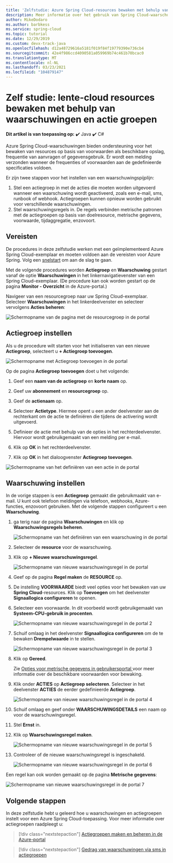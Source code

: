 ```yaml
---
title: 'Zelfstudie: Azure Spring Cloud-resources bewaken met behulp van waarschuwingen en actiegroepen | Microsoft Docs'
description: Meer informatie over het gebruik van Spring Cloud-waarschuwingen.
author: MikeDodaro
ms.author: barbkess
ms.service: spring-cloud
ms.topic: tutorial
ms.date: 12/29/2019
ms.custom: devx-track-java
ms.openlocfilehash: d12a48729616a5181f019f84f19779390e736cb4
ms.sourcegitcommit: 42e4f986ccd4090581a059969b74c461b70bcac0
ms.translationtype: MT
ms.contentlocale: nl-NL
ms.lasthandoff: 03/23/2021
ms.locfileid: "104879147"
---
```

# <a name="tutorial-monitor-spring-cloud-resources-using-alerts-and-action-groups"></a>Zelf studie: lente-cloud resources bewaken met behulp van waarschuwingen en actie groepen

**Dit artikel is van toepassing op:** ✔️ Java ✔️ C#

Azure Spring Cloud-waarschuwingen bieden ondersteuning voor het bewaken van resources op basis van voorwaarden als beschikbare opslag, frequentie van aanvragen of gegevensgebruik. Er wordt een melding verzonden wanneer de frequenties of voorwaarden aan de gedefinieerde specificaties voldoen.

Er zijn twee stappen voor het instellen van een waarschuwingspijplijn: 
1. Stel een actiegroep in met de acties die moeten worden uitgevoerd wanneer een waarschuwing wordt geactiveerd, zoals een e-mail, sms, runbook of webhook. Actiegroepen kunnen opnieuw worden gebruikt voor verschillende waarschuwingen.
2. Stel waarschuwingsregels in. De regels verbinden metrische patronen met de actiegroepen op basis van doelresource, metrische gegevens, voorwaarde, tijdaggregatie, enzovoort.

## <a name="prerequisites"></a>Vereisten

De procedures in deze zelfstudie werken met een geïmplementeerd Azure Spring Cloud-exemplaar en moeten voldoen aan de vereisten voor Azure Spring.  Volg een [snelstart](spring-cloud-quickstart.md) om aan de slag te gaan.

Met de volgende procedures worden **Actiegroep** en **Waarschuwing** gestart vanaf de optie **Waarschuwingen** in het linkernavigatievenster van een Spring Cloud-exemplaar. (De procedure kan ook worden gestart op de pagina **Monitor - Overzicht** in de Azure-portal.) 

Navigeer van een resourcegroep naar uw Spring Cloud-exemplaar. Selecteer **Waarschuwingen** in het linkerdeelvenster en selecteer vervolgens **Acties beheren**:

![Schermopname van de pagina met de resourcegroep in de portal](media/alerts-action-groups/action-1-a.png)

## <a name="set-up-action-group"></a>Actiegroep instellen

Als u de procedure wilt starten voor het initialiseren van een nieuwe **Actiegroep**, selecteert u **+ Actiegroep toevoegen**.

![Schermopname met Actiegroep toevoegen in de portal](media/alerts-action-groups/action-1.png)

Op de pagina **Actiegroep toevoegen** doet u het volgende:

 1. Geef een **naam van de actiegroep** en **korte naam** op.

 1. Geef uw **abonnement** en **resourcegroep** op.

 1. Geef de **actienaam** op.

 1. Selecteer **Actietype**.  Hiermee opent u een ander deelvenster aan de rechterkant om de actie te definiëren die tijdens de activering wordt uitgevoerd.

 1. Definieer de actie met behulp van de opties in het rechterdeelvenster.  Hiervoor wordt gebruikgemaakt van een melding per e-mail.

 1. Klik op **OK** in het rechterdeelvenster.

 1. Klik op **OK** in het dialoogvenster **Actiegroep toevoegen**. 

  ![Schermopname van het definiëren van een actie in de portal](media/alerts-action-groups/action-2.png)

## <a name="set-up-alert"></a>Waarschuwing instellen 

In de vorige stappen is een **Actiegroep** gemaakt die gebruikmaakt van e-mail. U kunt ook telefoon meldingen via telefoon, webhooks, Azure-functies, enzovoort gebruiken. Met de volgende stappen configureert u een **Waarschuwing**.

1. ga terig naar de pagina **Waarschuwingen** en klik op **Waarschuwingsregels beheren**.

   ![Schermopname van het definiëren van een waarschuwing in de portal](media/alerts-action-groups/alerts-2.png)

1. Selecteer de **resource** voor de waarschuwing.

1. Klik op **+ Nieuwe waarschuwingsregel**.

   ![Schermopname van nieuwe waarschuwingsregel in de portal](media/alerts-action-groups/alerts-3.png)

1. Geef op de pagina **Regel maken** de **RESOURCE** op.

1. De instelling **VOORWAARDE** biedt veel opties voor het bewaken van uw **Spring Cloud**-resources.  Klik op **Toevoegen** om het deelvenster **Signaallogica configureren** te openen.

1. Selecteer een voorwaarde. In dit voorbeeld wordt gebruikgemaakt van **Systeem-CPU-gebruik in procenten**.

   ![Schermopname van nieuwe waarschuwingsregel in de portal 2](media/alerts-action-groups/alerts-3-1.png)

1. Schuif omlaag in het deelvenster **Signaallogica configureren** om de te bewaken **Drempelwaarde** in te stellen.

   ![Schermopname van nieuwe waarschuwingsregel in de portal 3](media/alerts-action-groups/alerts-3-2.png)

1. Klik op **Gereed**.

   Zie [Opties voor metrische gegevens in gebruikersportal ](spring-cloud-concept-metrics.md#user-metrics-options)voor meer informatie over de beschikbare voorwaarden voor bewaking.

1. Klik onder **ACTIES** op **Actiegroep selecteren**. Selecteer in het deelvenster **ACTIES** de eerder gedefinieerde **Actiegroep**.

   ![Schermopname van nieuwe waarschuwingsregel in de portal 4](media/alerts-action-groups/alerts-3-3.png) 

1. Schuif omlaag en geef onder **WAARSCHUWINGSDETAILS** een naam op voor de waarschuwingsregel.

1. Stel **Ernst** in.

1. Klik op **Waarschuwingsregel maken**.

   ![Schermopname van nieuwe waarschuwingsregel in de portal 5](media/alerts-action-groups/alerts-3-4.png)

1. Controleer of de nieuwe waarschuwingsregel is ingeschakeld.

   ![Schermopname van nieuwe waarschuwingsregel in de portal 6](media/alerts-action-groups/alerts-4.png)

Een regel kan ook worden gemaakt op de pagina **Metrische gegevens**:

![Schermopname van nieuwe waarschuwingsregel in de portal 7](media/alerts-action-groups/alerts-5.png)

## <a name="next-steps"></a>Volgende stappen

In deze zelfstudie hebt u geleerd hoe u waarschuwingen en actiegroepen instelt voor een Azure Spring Cloud-toepassing. Voor meer informatie over actiegroepen raadpleegt u:

> [!div class="nextstepaction"]
> [Actiegroepen maken en beheren in de Azure-portal](../azure-monitor/alerts/action-groups.md)

> [!div class="nextstepaction"]
> [Gedrag van waarschuwingen via sms in actiegroepen](../azure-monitor/alerts/alerts-sms-behavior.md)